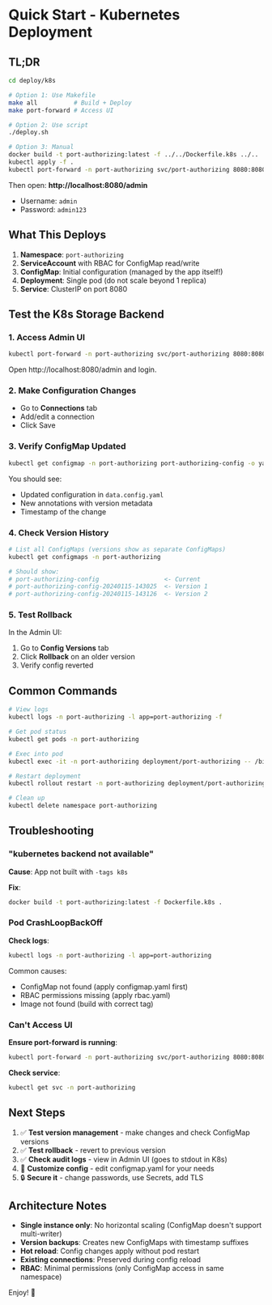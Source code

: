 # Quick Start - Kubernetes Deployment

## TL;DR

```bash
cd deploy/k8s

# Option 1: Use Makefile
make all          # Build + Deploy
make port-forward # Access UI

# Option 2: Use script
./deploy.sh

# Option 3: Manual
docker build -t port-authorizing:latest -f ../../Dockerfile.k8s ../..
kubectl apply -f .
kubectl port-forward -n port-authorizing svc/port-authorizing 8080:8080
```

Then open: **http://localhost:8080/admin**
- Username: `admin`
- Password: `admin123`

## What This Deploys

1. **Namespace**: `port-authorizing`
2. **ServiceAccount** with RBAC for ConfigMap read/write
3. **ConfigMap**: Initial configuration (managed by the app itself!)
4. **Deployment**: Single pod (do not scale beyond 1 replica)
5. **Service**: ClusterIP on port 8080

## Test the K8s Storage Backend

### 1. Access Admin UI

```bash
kubectl port-forward -n port-authorizing svc/port-authorizing 8080:8080
```

Open http://localhost:8080/admin and login.

### 2. Make Configuration Changes

- Go to **Connections** tab
- Add/edit a connection
- Click Save

### 3. Verify ConfigMap Updated

```bash
kubectl get configmap -n port-authorizing port-authorizing-config -o yaml
```

You should see:
- Updated configuration in `data.config.yaml`
- New annotations with version metadata
- Timestamp of the change

### 4. Check Version History

```bash
# List all ConfigMaps (versions show as separate ConfigMaps)
kubectl get configmaps -n port-authorizing

# Should show:
# port-authorizing-config                  <- Current
# port-authorizing-config-20240115-143025  <- Version 1
# port-authorizing-config-20240115-143126  <- Version 2
```

### 5. Test Rollback

In the Admin UI:
1. Go to **Config Versions** tab
2. Click **Rollback** on an older version
3. Verify config reverted

## Common Commands

```bash
# View logs
kubectl logs -n port-authorizing -l app=port-authorizing -f

# Get pod status
kubectl get pods -n port-authorizing

# Exec into pod
kubectl exec -it -n port-authorizing deployment/port-authorizing -- /bin/sh

# Restart deployment
kubectl rollout restart -n port-authorizing deployment/port-authorizing

# Clean up
kubectl delete namespace port-authorizing
```

## Troubleshooting

### "kubernetes backend not available"

**Cause**: App not built with `-tags k8s`

**Fix**:
```bash
docker build -t port-authorizing:latest -f Dockerfile.k8s .
```

### Pod CrashLoopBackOff

**Check logs**:
```bash
kubectl logs -n port-authorizing -l app=port-authorizing
```

Common causes:
- ConfigMap not found (apply configmap.yaml first)
- RBAC permissions missing (apply rbac.yaml)
- Image not found (build with correct tag)

### Can't Access UI

**Ensure port-forward is running**:
```bash
kubectl port-forward -n port-authorizing svc/port-authorizing 8080:8080
```

**Check service**:
```bash
kubectl get svc -n port-authorizing
```

## Next Steps

1. ✅ **Test version management** - make changes and check ConfigMap versions
2. ✅ **Test rollback** - revert to previous version
3. ✅ **Check audit logs** - view in Admin UI (goes to stdout in K8s)
4. 📝 **Customize config** - edit configmap.yaml for your needs
5. 🔒 **Secure it** - change passwords, use Secrets, add TLS

## Architecture Notes

- **Single instance only**: No horizontal scaling (ConfigMap doesn't support multi-writer)
- **Version backups**: Creates new ConfigMaps with timestamp suffixes
- **Hot reload**: Config changes apply without pod restart
- **Existing connections**: Preserved during config reload
- **RBAC**: Minimal permissions (only ConfigMap access in same namespace)

Enjoy! 🎉

